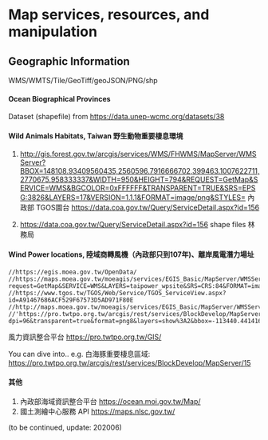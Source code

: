 # Map services, resources, and manipulation 

## Geographic Information
WMS/WMTS/Tile/GeoTiff/geoJSON/PNG/shp

#### Ocean Biographical Provinces
Dataset (shapefile) from https://data.unep-wcmc.org/datasets/38

#### Wild Animals Habitats, Taiwan 野生動物重要棲息環境 
1. http://gis.forest.gov.tw/arcgis/services/WMS/FHWMS/MapServer/WMSServer?BBOX=148108.93409560435,2560596.7916666702,399463.1007622711,2770675.958333337&WIDTH=950&HEIGHT=794&REQUEST=GetMap&SERVICE=WMS&BGCOLOR=0xFFFFFF&TRANSPARENT=TRUE&SRS=EPSG:3826&LAYERS=17&VERSION=1.1.1&FORMAT=image/png&STYLES=
內政部 TGOS圖台
https://data.coa.gov.tw/Query/ServiceDetail.aspx?id=156

2. https://data.coa.gov.tw/Query/ServiceDetail.aspx?id=156
shape files 林務局

#### Wind Power locations, 陸域商轉風機（內政部只到107年)、離岸風電潛力場址

```
//https://egis.moea.gov.tw/OpenData/ 
//https://maps.moea.gov.tw/moeagis/services/EGIS_Basic/MapServer/WMSServer?request=GetMap&SERVICE=WMS&LAYERS=taipower_wpsite&SRS=CRS:84&FORMAT=image/png&BBOX=120.07219989872554,21.787762704957707,122.36031047537082,25.385851354059128&WIDTH=800&HEIGHT=1000&styles=&version=1.1.1
//https://www.tgos.tw/TGOS/Web/Service/TGOS_ServiceView.aspx?id=A91467686ACF529F67573D5AD971F80E
//http://maps.moea.gov.tw/moeagis/services/EGIS_Basic/MapServer/WMSServer
//'https://pro.twtpo.org.tw/arcgis/rest/services/BlockDevelop/MapServer/export?dpi=96&transparent=true&format=png8&layers=show%3A2&bbox=-113440.44141664615%2C2330356.4489239026%2C413742.90461664635%2C2896565.9146760963&bboxSR=102443&imageSR=102443&size=797%2C856&f=image'
```

風力資訊整合平台 https://pro.twtpo.org.tw/GIS/ 

You can dive into.. e.g. 白海豚重要棲息區域: https://pro.twtpo.org.tw/arcgis/rest/services/BlockDevelop/MapServer/15

#### 其他

1. 內政部海域資訊整合平台 https://ocean.moi.gov.tw/Map/
2. 國土測繪中心服務 API https://maps.nlsc.gov.tw/

(to be continued, update: 202006)




